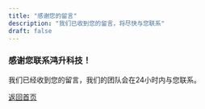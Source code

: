 ```yaml
---
title: "感谢您的留言"
description: "我们已收到您的留言，将尽快与您联系"
draft: false
---
```


### 感谢您联系鸿升科技！

我们已经收到您的留言，我们的团队会在24小时内与您联系。

[返回首页](/) 
